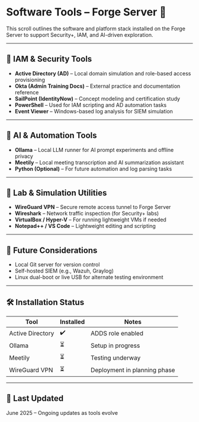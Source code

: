 # Software Tools – Forge Server 🧰

This scroll outlines the software and platform stack installed on the Forge Server to support Security+, IAM, and AI-driven exploration.

---

## 🔐 IAM & Security Tools

- **Active Directory (AD)** – Local domain simulation and role-based access provisioning
- **Okta (Admin Training Docs)** – External practice and documentation reference
- **SailPoint (IdentityNow)** – Concept modeling and certification study
- **PowerShell** – Used for IAM scripting and AD automation tasks
- **Event Viewer** – Windows-based log analysis for SIEM simulation

---

## 🤖 AI & Automation Tools

- **Ollama** – Local LLM runner for AI prompt experiments and offline privacy
- **Meetily** – Local meeting transcription and AI summarization assistant
- **Python (Optional)** – For future automation and log parsing tasks

---

## 🧪 Lab & Simulation Utilities

- **WireGuard VPN** – Secure remote access tunnel to Forge Server
- **Wireshark** – Network traffic inspection (for Security+ labs)
- **VirtualBox / Hyper-V** – For running lightweight VMs if needed
- **Notepad++ / VS Code** – Lightweight editing and scripting

---

## 📍 Future Considerations

- Local Git server for version control
- Self-hosted SIEM (e.g., Wazuh, Graylog)
- Linux dual-boot or live USB for alternate testing environment

---

## 🛠️ Installation Status

| Tool             | Installed | Notes                          |
|------------------|-----------|--------------------------------|
| Active Directory | ✔️        | ADDS role enabled              |
| Ollama           | ⏳        | Setup in progress              |
| Meetily          | ⏳        | Testing underway               |
| WireGuard VPN    | ⏳        | Deployment in planning phase   |

---

## 📎 Last Updated

June 2025 – Ongoing updates as tools evolve
